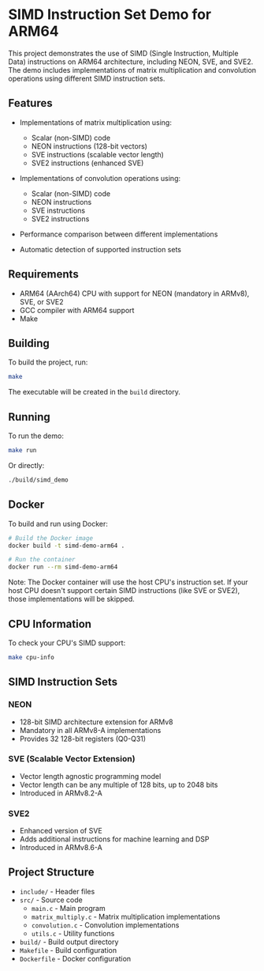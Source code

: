 # SIMD Instruction Set Demo for ARM64

This project demonstrates the use of SIMD (Single Instruction, Multiple Data) instructions on ARM64 architecture, including NEON, SVE, and SVE2. The demo includes implementations of matrix multiplication and convolution operations using different SIMD instruction sets.

## Features

- Implementations of matrix multiplication using:
  - Scalar (non-SIMD) code
  - NEON instructions (128-bit vectors)
  - SVE instructions (scalable vector length)
  - SVE2 instructions (enhanced SVE)
  
- Implementations of convolution operations using:
  - Scalar (non-SIMD) code
  - NEON instructions
  - SVE instructions
  - SVE2 instructions
  
- Performance comparison between different implementations
- Automatic detection of supported instruction sets

## Requirements

- ARM64 (AArch64) CPU with support for NEON (mandatory in ARMv8), SVE, or SVE2
- GCC compiler with ARM64 support
- Make

## Building

To build the project, run:

```bash
make
```

The executable will be created in the `build` directory.

## Running

To run the demo:

```bash
make run
```

Or directly:

```bash
./build/simd_demo
```

## Docker

To build and run using Docker:

```bash
# Build the Docker image
docker build -t simd-demo-arm64 .

# Run the container
docker run --rm simd-demo-arm64
```

Note: The Docker container will use the host CPU's instruction set. If your host CPU doesn't support certain SIMD instructions (like SVE or SVE2), those implementations will be skipped.

## CPU Information

To check your CPU's SIMD support:

```bash
make cpu-info
```

## SIMD Instruction Sets

### NEON
- 128-bit SIMD architecture extension for ARMv8
- Mandatory in all ARMv8-A implementations
- Provides 32 128-bit registers (Q0-Q31)

### SVE (Scalable Vector Extension)
- Vector length agnostic programming model
- Vector length can be any multiple of 128 bits, up to 2048 bits
- Introduced in ARMv8.2-A

### SVE2
- Enhanced version of SVE
- Adds additional instructions for machine learning and DSP
- Introduced in ARMv8.6-A

## Project Structure

- `include/` - Header files
- `src/` - Source code
  - `main.c` - Main program
  - `matrix_multiply.c` - Matrix multiplication implementations
  - `convolution.c` - Convolution implementations
  - `utils.c` - Utility functions
- `build/` - Build output directory
- `Makefile` - Build configuration
- `Dockerfile` - Docker configuration
